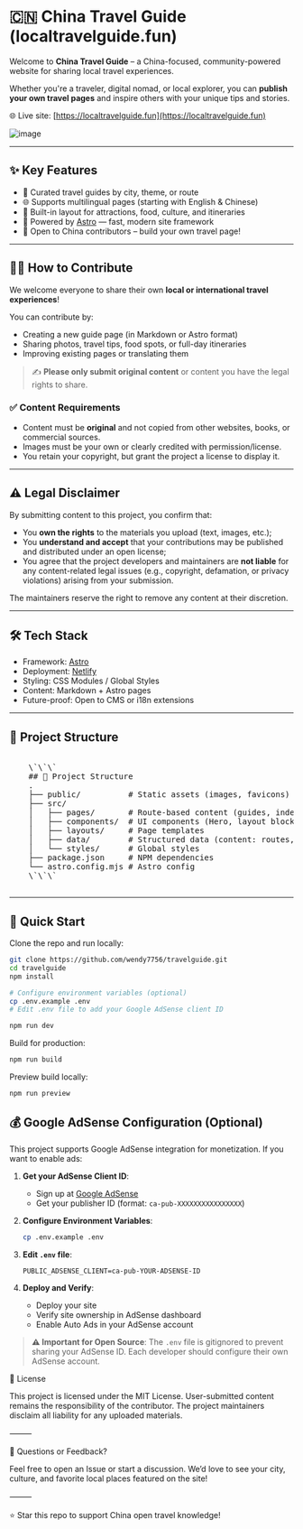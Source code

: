 # 🇨🇳 China Travel Guide (localtravelguide.fun)

Welcome to **China Travel Guide** – a China-focused, community-powered website for sharing local travel experiences.

Whether you're a traveler, digital nomad, or local explorer, you can **publish your own travel pages** and inspire others with your unique tips and stories.

🌐 Live site: [https://localtravelguide.fun](https://localtravelguide.fun)

![image](https://github.com/user-attachments/assets/8fe5cd67-e8c9-44c5-bbb4-8148b6a5ca76)

---

## ✨ Key Features

- 🧭 Curated travel guides by city, theme, or route
- 🌐 Supports multilingual pages (starting with English & Chinese)
- 📸 Built-in layout for attractions, food, culture, and itineraries
- 🧩 Powered by [Astro](https://astro.build) — fast, modern site framework
- 📝 Open to China contributors – build your own travel page!

---

## 🧑‍💻 How to Contribute

We welcome everyone to share their own **local or international travel experiences**!

You can contribute by:
- Creating a new guide page (in Markdown or Astro format)
- Sharing photos, travel tips, food spots, or full-day itineraries
- Improving existing pages or translating them

> ✍ **Please only submit original content** or content you have the legal rights to share.

### ✅ Content Requirements
- Content must be **original** and not copied from other websites, books, or commercial sources.
- Images must be your own or clearly credited with permission/license.
- You retain your copyright, but grant the project a license to display it.

---

## ⚠️ Legal Disclaimer

By submitting content to this project, you confirm that:
- You **own the rights** to the materials you upload (text, images, etc.);
- You **understand and accept** that your contributions may be published and distributed under an open license;
- You agree that the project developers and maintainers are **not liable** for any content-related legal issues (e.g., copyright, defamation, or privacy violations) arising from your submission.

The maintainers reserve the right to remove any content at their discretion.

---

## 🛠 Tech Stack

- Framework: [Astro](https://astro.build)
- Deployment: [Netlify](https://netlify.com)
- Styling: CSS Modules / Global Styles
- Content: Markdown + Astro pages
- Future-proof: Open to CMS or i18n extensions

---

## 📁 Project Structure
<pre>

    \`\`\`
    ## 📁 Project Structure
    .
    ├── public/          # Static assets (images, favicons)
    ├── src/
    │   ├── pages/       # Route-based content (guides, index)
    │   ├── components/  # UI components (Hero, layout blocks)
    │   ├── layouts/     # Page templates
    │   ├── data/        # Structured data (content: routes, destinations)
    │   └── styles/      # Global styles
    ├── package.json     # NPM dependencies
    └── astro.config.mjs # Astro config
    \`\`\`

</pre>


---

## 🚀 Quick Start

Clone the repo and run locally:

```bash
git clone https://github.com/wendy7756/travelguide.git
cd travelguide
npm install

# Configure environment variables (optional)
cp .env.example .env
# Edit .env file to add your Google AdSense client ID

npm run dev
```

Build for production:
```bash
npm run build
```

Preview build locally:
```bash
npm run preview
```

## 💰 Google AdSense Configuration (Optional)

This project supports Google AdSense integration for monetization. If you want to enable ads:

1. **Get your AdSense Client ID**:
   - Sign up at [Google AdSense](https://www.google.com/adsense/)
   - Get your publisher ID (format: `ca-pub-XXXXXXXXXXXXXXXX`)

2. **Configure Environment Variables**:
   ```bash
   cp .env.example .env
   ```
   
3. **Edit `.env` file**:
   ```
   PUBLIC_ADSENSE_CLIENT=ca-pub-YOUR-ADSENSE-ID
   ```

4. **Deploy and Verify**:
   - Deploy your site
   - Verify site ownership in AdSense dashboard
   - Enable Auto Ads in your AdSense account

> **⚠️ Important for Open Source**: The `.env` file is gitignored to prevent sharing your AdSense ID. Each developer should configure their own AdSense account.

📜 License

This project is licensed under the MIT License.
User-submitted content remains the responsibility of the contributor.
The project maintainers disclaim all liability for any uploaded materials.

⸻

💬 Questions or Feedback?

Feel free to open an Issue or start a discussion.
We’d love to see your city, culture, and favorite local places featured on the site!

⸻

⭐ Star this repo to support China open travel knowledge!
